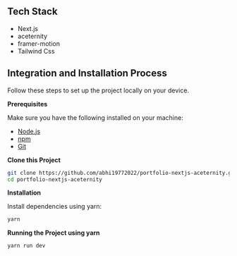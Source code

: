 ## <a name="tech-stack">Tech Stack</a>

- Next.js
- aceternity
- framer-motion
- Tailwind Css

## <a name="quick-start">Integration and Installation Process</a>

Follow these steps to set up the project locally on your device.

**Prerequisites**

Make sure you have the following installed on your machine:

- [Node.js](https://nodejs.org/en)
- [npm](https://www.npmjs.com/)
- [Git](https://git-scm.com/)

**Clone this Project**

```bash
git clone https://github.com/abhi19772022/portfolio-nextjs-aceternity.git
cd portfolio-nextjs-aceternity
```

**Installation**

Install dependencies using yarn:

```bash
yarn
```

**Running the Project using yarn**

```bash
yarn run dev
```
